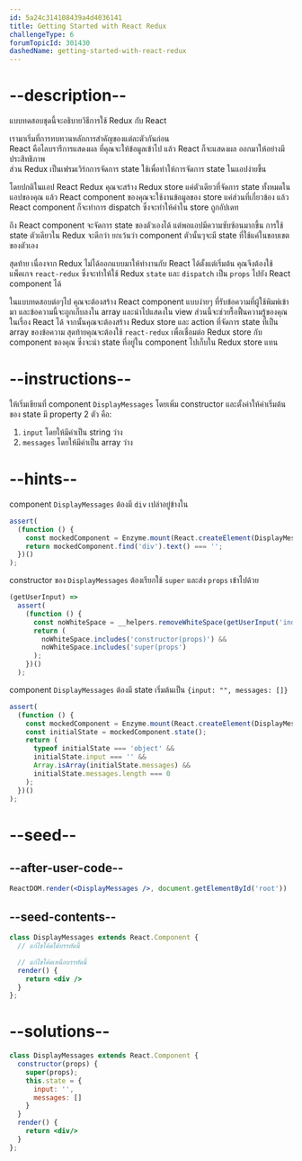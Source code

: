 ```yaml
---
id: 5a24c314108439a4d4036141
title: Getting Started with React Redux
challengeType: 6
forumTopicId: 301430
dashedName: getting-started-with-react-redux
---
```


# --description--

แบบทดสอบชุดนี้จะอธิบายวิธีการใช้ Redux กับ React 

เรามาเริ่มที่การทบทวนหลักการสำคัญของแต่ละตัวกันก่อน  
React คือไลบรารีการแสดงผล ที่คุณจะให้ข้อมูลเข้าไป แล้ว React ก็จะแสดงผล ออกมาให้อย่างมีประสิทธิภาพ  
ส่วน Redux เป็นเฟรมเวิร์กการจัดการ state ใช้เพื่อทำให้การจัดการ state ในแอปง่ายขึ้น 

โดยปกติในแอป React Redux คุณจะสร้าง Redux store แค่ตัวเดียวที่จัดการ state ทั้งหมดในแอปของคุณ แล้ว React component ของคุณจะใช้งานข้อมูลของ store แค่ส่วนที่เกี่ยวข้อง 
แล้ว React component ก็จะทำการ dispatch ซึ่งจะทำให้ค่าใน store ถูกอัปเดท

ถึง React component จะจัดการ state ของตัวเองได้ แต่พอแอปมีความซับซ้อนมากขึ้น การใช้ state ตัวเดียวใน Redux จะดีกว่า 
ยกเว้นว่า component ตัวนั้นๆจะมี state ที่ใช้แค่ในขอบเขตของตัวเอง 

สุดท้าย เนื่องจาก Redux ไม่ได้ออกแบบมาให้ทำงานกับ React ได้ตั้งแต่เริ่มต้น คุณจึงต้องใช้แพ็คเกจ `react-redux` ซึ่งจะทำให้ใช้ Redux `state` และ `dispatch` เป็น `props` ไปยัง React component ได้

ในแบบทดสอบต่อๆไป คุณจะต้องสร้าง React component แบบง่ายๆ ที่รับข้อความที่ผู้ใช้พิมพ์เข้ามา และข้อความนี้จะถูกเก็บลงใน array และนำไปแสดงใน view ส่วนนี้จะช่วยรื้อฟื้นความรู้ของคุณในเรื่อง React ได้
จากนั้นคุณจะต้องสร้าง Redux store และ action ที่จัดการ state ที่เป็น array ของข้อความ 
สุดท้ายคุณจะต้องใช้ `react-redux` เพื่อเชื่อมต่อ Redux store กับ component ของคุณ ซึ่งจะนำ state ที่อยู่ใน component ไปเก็บใน Redux store แทน

# --instructions--

ให้เริ่มเขียนที่ component `DisplayMessages` โดยเพิ่ม constructor และตั้งค่าให้ค่าเริ่มต้นของ state มี property 2 ตัว คือ: 

1. `input` โดยให้มีค่าเป็น string ว่าง 
2. `messages` โดยให้มีค่าเป็น array ว่าง

# --hints--

component `DisplayMessages` ต้องมี `div` เปล่าอยู่ข้างใน

```js
assert(
  (function () {
    const mockedComponent = Enzyme.mount(React.createElement(DisplayMessages));
    return mockedComponent.find('div').text() === '';
  })()
);
```

constructor ของ `DisplayMessages` ต้องเรียกใช้ `super` และส่ง `props` เข้าไปด้วย

```js
(getUserInput) =>
  assert(
    (function () {
      const noWhiteSpace = __helpers.removeWhiteSpace(getUserInput('index'));
      return (
        noWhiteSpace.includes('constructor(props)') &&
        noWhiteSpace.includes('super(props')
      );
    })()
  );
```

component `DisplayMessages` ต้องมี state เริ่มต้นเป็น `{input: "", messages: []}`

```js
assert(
  (function () {
    const mockedComponent = Enzyme.mount(React.createElement(DisplayMessages));
    const initialState = mockedComponent.state();
    return (
      typeof initialState === 'object' &&
      initialState.input === '' &&
      Array.isArray(initialState.messages) &&
      initialState.messages.length === 0
    );
  })()
);
```

# --seed--

## --after-user-code--

```jsx
ReactDOM.render(<DisplayMessages />, document.getElementById('root'))
```

## --seed-contents--

```jsx
class DisplayMessages extends React.Component {
  // แก้ไขโค้ดใต้บรรทัดนี้

  // แก้ไขโค้ดเหนือบรรทัดนี้
  render() {
    return <div />
  }
};
```

# --solutions--

```jsx
class DisplayMessages extends React.Component {
  constructor(props) {
    super(props);
    this.state = {
      input: '',
      messages: []
    }
  }
  render() {
    return <div/>
  }
};
```
